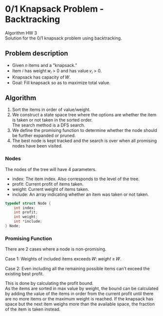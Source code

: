 # 0/1 Knapsack Problem - Backtracking
Algorithm HW 3
<br>Solution for the 0/1 knapsack problem using backtracking.

## Problem description
- Given 𝑛 items and a "knapsack.”
- Item 𝑖 has weight 𝑤<sub>𝑖</sub> > 0 and has value 𝑣<sub>𝑖</sub> > 0.
- Knapsack has capacity of 𝑊.
- Goal: Fill knapsack so as to maximize total value.


## Algorithm
1. Sort the items in order of value/weight.
2. We construct a state space tree where the options are whether the item is taken or not taken in the sorted order.<br>The search method is a DFS search.
3. We define the promising function to determine whether the node should be further expanded or pruned.
4. The best node is kept tracked and the search is over when all promising nodes have been visited.

### Nodes
The nodes of the tree will have 4 parameters. 
* index: The item index. Also corresponds to the level of the tree.
* profit: Current profit of items taken.
* weight: Current weight of items taken.
* include: An array indicating whether an item was taken or not taken.
```c
typedef struct Node {
    int index;
    int profit;
    int weight;
    int *include;
} Node;
```

### Promising Function
There are 2 cases where a node is non-promising.

Case 1:  Weights of included items exceeds 𝑊: 𝑤𝑒𝑖𝑔ℎ𝑡 ≥ 𝑊.

Case 2: Even including all the remaining possible items can’t exceed the existing best profit. 

This is done by calculating the profit bound.
<br>As the items are sorted in max value by weight, the bound can be calculated by adding the value of the items in order from the current profit until there are no more items or the maximum weight is reached. If the knapsack has space but the next item weighs more than the available space, the fraction of the item is taken instead.